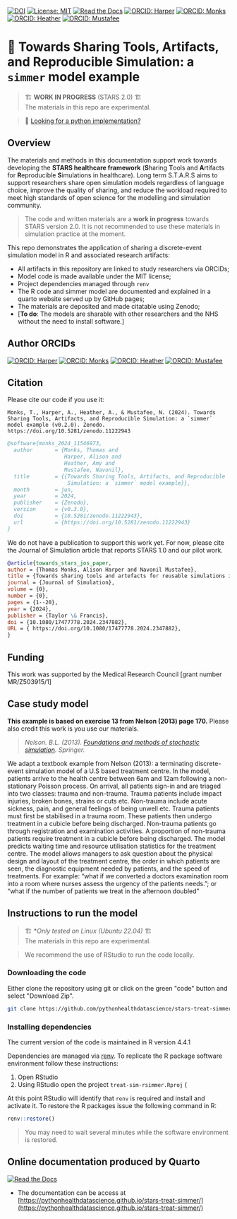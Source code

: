 [![DOI](https://zenodo.org/badge/DOI/10.5281/zenodo.11546973.svg)](https://doi.org/10.5281/zenodo.11546973)
[![License: MIT](https://img.shields.io/badge/License-MIT-yellow.svg)](https://opensource.org/licenses/MIT)
[![Read the Docs](https://readthedocs.org/projects/pip/badge/?version=latest)](https://pythonhealthdatascience.github.io/stars-treat-simmer/)
[![ORCID: Harper](https://img.shields.io/badge/Alison_Harper-0000--0001--5274--5037-brightgreen)](https://orcid.org/0000-0001-5274-5037)
[![ORCID: Monks](https://img.shields.io/badge/Tom_Monks-0000--0003--2631--4481-brightgreen)](https://orcid.org/0000-0003-2631-4481)
[![ORCID: Heather](https://img.shields.io/badge/Amy_Heather-0000--0002--6596--3479-brightgreen)](https://orcid.org/0000-0002-6596-3479)
[![ORCID: Mustafee](https://img.shields.io/badge/Nav_Mustafee-0000--0002--2204--8924-brightgreen)](https://orcid.org/0000-0002-2204-8924)

# 💫  Towards Sharing Tools, Artifacts, and Reproducible Simulation: a `simmer` model example

> 🏗 **WORK IN PROGRESS** (STARS 2.0) 🏗️   
  > The materials in this repo are experimental. 

> 🐍 [Looking for a python implementation? ](https://github.com/pythonhealthdatascience/stars-simpy-example-docs)

## Overview

  The materials and methods in this documentation support work towards developing the **STARS healthcare framework** (**S**haring **T**ools and **A**rtifacts for **R**eproducible **S**imulations in healthcare).  Long term S.T.A.R.S aims to support researchers share open simulation models regardless of language choice, improve the quality of sharing, and reduce the workload required to meet high standards of open science for the modelling and simulation community.

> The code and written materials are a **work in progress** towards STARS version 2.0. It is not recommended to use these materials in simulation practice at the moment.
  
This repo demonstrates the application of sharing a discrete-event simulation model in R and associated research artifacts:  
  
  * All artifacts in this repository are linked to study researchers via ORCIDs;
  * Model code is made available under the MIT license;
  * Project dependencies managed through `renv`
  * The R code and simmer model are documented and explained in a quarto website served up by GitHub pages;
  * The materials are deposited and made citatable using Zenodo;
  * [**To do**: The models are sharable with other researchers and the NHS without the need to install software.]

## Author ORCIDs

[![ORCID: Harper](https://img.shields.io/badge/ORCID-0000--0001--5274--5037-brightgreen)](https://orcid.org/0000-0001-5274-5037)
[![ORCID: Monks](https://img.shields.io/badge/ORCID-0000--0003--2631--4481-brightgreen)](https://orcid.org/0000-0003-2631-4481)
[![ORCID: Heather](https://img.shields.io/badge/ORCID-0000--0002--6596--3479-brightgreen)](https://orcid.org/0000-0002-6596-3479)
[![ORCID: Mustafee](https://img.shields.io/badge/ORCID-0000--0002--2204--8924-brightgreen)](https://orcid.org/0000-0002-2204-8924)

## Citation

Please cite our code if you use it:

```
Monks, T., Harper, A., Heather, A., & Mustafee, N. (2024). Towards Sharing Tools, Artifacts, and Reproducible Simulation: a `simmer` model example (v0.2.0). Zenodo. https://doi.org/10.5281/zenodo.11222943
```

```bibtex
@software{monks_2024_11546973,
  author       = {Monks, Thomas and
                  Harper, Alison and
                  Heather, Amy and
                  Mustafee, Navonil},
  title        = {{Towards Sharing Tools, Artifacts, and Reproducible 
                   Simulation: a `simmer` model example}},
  month        = jun,
  year         = 2024,
  publisher    = {Zenodo},
  version      = {v0.3.0},
  doi          = {10.5281/zenodo.11222943},
  url          = {https://doi.org/10.5281/zenodo.11222943}
}
```


We do not have a publication to support this work yet.  For now, please cite the Journal of Simulation article that reports STARS 1.0 and our pilot work.

```bibtex
@article{towards_stars_jos_paper,
author = {Thomas Monks, Alison Harper and Navonil Mustafee},
title = {Towards sharing tools and artefacts for reusable simulations in healthcare},
journal = {Journal of Simulation},
volume = {0},
number = {0},
pages = {1--20},
year = {2024},
publisher = {Taylor \& Francis},
doi = {10.1080/17477778.2024.2347882},
URL = { https://doi.org/10.1080/17477778.2024.2347882},
}
```

## Funding

This work was supported by the Medical Research Council [grant number MR/Z503915/1]

## Case study model

**This example is based on exercise 13 from Nelson (2013) page 170.**  Please also credit this work is you use our materials.

> *Nelson. B.L. (2013). [Foundations and methods of stochastic simulation](https://www.amazon.co.uk/Foundations-Methods-Stochastic-Simulation-International/dp/1461461596/ref=sr_1_1?dchild=1&keywords=foundations+and+methods+of+stochastic+simulation&qid=1617050801&sr=8-1). Springer.* 

We adapt a textbook example from Nelson (2013): a terminating discrete-event simulation model of a U.S based treatment centre. In the model, patients arrive to the health centre between 6am and 12am following a non-stationary Poisson process. On arrival, all patients sign-in and are triaged into two classes: trauma and non-trauma. Trauma patients include impact injuries, broken bones, strains or cuts etc. Non-trauma include acute sickness, pain, and general feelings of being unwell etc. Trauma patients must first be stabilised in a trauma room. These patients then undergo treatment in a cubicle before being discharged. Non-trauma patients go through registration and examination activities. A proportion of non-trauma patients require treatment in a cubicle before being discharged. The model predicts waiting time and resource utilisation statistics for the treatment centre. The model allows managers to ask question about the physical design and layout of the treatment centre, the order in which patients are seen, the diagnostic equipment needed by patients, and the speed of treatments. For example: “what if we converted a doctors examination room into a room where nurses assess the urgency of the patients needs.”; or “what if the number of patients we treat in the afternoon doubled” 

## Instructions to run the model

> 🏗 **Only tested on Linux (Ubuntu 22.04)* 🏗️   
  > The materials in this repo are experimental. 

> We recommend the use of RStudio to run the code locally.

### Downloading the code

Either clone the repository using git or click on the green "code" button and select "Download Zip".

```bash
git clone https://github.com/pythonhealthdatascience/stars-treat-simmer
```

### Installing dependencies

The current version of the code is maintained in R version 4.4.1

Dependencies are managed via [renv](https://rstudio.github.io/renv/articles/renv.html). To replicate the R package software environment follow these instructions:

1. Open RStudio
2. Using RStudio open the project `treat-sim-rsimmer.Rproj` (


At this point RStudio will identify that `renv` is required and install and activate it.  To restore the R packages issue the following command in R:

```R
renv::restore()
```

> You may need to wait several minutes while the software environment is restored.

## Online documentation produced by Quarto

[![Read the Docs](https://readthedocs.org/projects/pip/badge/?version=latest)](https://pythonhealthdatascience.github.io/stars-treat-simmer/)

* The documentation can be access at [https://pythonhealthdatascience.github.io/stars-treat-simmer/](https://pythonhealthdatascience.github.io/stars-treat-simmer/)
